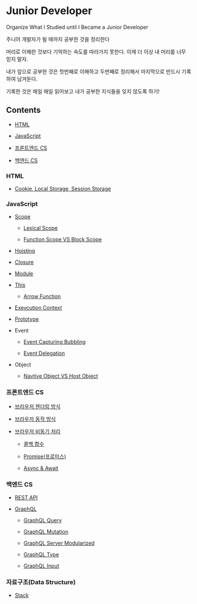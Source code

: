 # Junior Developer

Organize What I Studied until I Became a Junior Developer<br>

주니어 개발자가 될 때까지 공부한 것을 정리한다<br>

머리로 이해한 것보다 기억하는 속도를 따라가지 못한다. 이제 더 이상 내 머리를 너무 믿지 말자.<br>

내가 앞으로 공부한 것은 첫번째로 이해하고 두번째로 정리해서 마지막으로 반드시 기록하여 남겨둔다.<br>

기록한 것은 매일 매일 읽어보고 내가 공부한 지식들을 잊지 않도록 하기!<br>

## Contents

- [HTML](#HTML)

- [JavaScript](#JavaScript)

- [프론트엔드 CS](#프론트엔드-CS)

- [백엔드 CS](#백엔드-CS)

### HTML

- [Cookie, Local Storage, Session Storage](./Record/HTML/Storage/Storage.md)

### JavaScript

- [Scope](./Record/JavaScript/Scope/Scope.md)

  - [Lexical Scope](./Record/JavaScript/Scope/LexicalScope.md)

  - [Function Scope VS Block Scope](./Record/JavaScript/Scope/FVSB-Scope.md)

- [Hoisting](./Record/JavaScript/Hoisting/Hoisting.md)

- [Closure](./Record/JavaScript/Closure/Closure.md)

- [Module](./Record/JavaScript/Module/Module.md)

- [This](./Record/JavaScript/This/This.md)

  - [Arrow Function](./Record/JavaScript/This/ArrowFunction.md)

- [Exevcution Context](./Record/JavaScript/Context/Context.md)

- [Prototype](./Record/JavaScript/Prototype/Prototype.md)

- Event

  - [Event Capturing Bubbling](./Record/JavaScript/Event/Capturing-Bubbling.md)

  - [Event Delegation](./Record/JavaScript/Event/Delegation.md)

- Object

  - [Navtive Object VS Host Object](./Record/JavaScript/Object/Native-Host.md)

### 프론트엔드 CS

- [브라우저 렌더링 방식](./Record/FrontEnd/Browser-Render/Browser-Render.md)

- [브라우저 동작 방식](./Record/FrontEnd/Browser-Action/Browser-Action.md)

- [브라우저 비동기 처리](./Record/FrontEnd/Asynchronous/Asynchronous.md)

  - [콜백 함수](./Record/FrontEnd/Asynchronous/Callback.md)

  - [Promise(프로미스)](./Record/FrontEnd/Asynchronous/Promise.md)

  - [Async & Await](./Record/FrontEnd/Asynchronous/Async-Await.md)

### 백엔드 CS

- [REST API](./Record/BackEnd/RestAPI/RestAPI.md)

- [GraphQL](./Record/BackEnd/GraphQL/GraphQL.md)

  - [GraphQL Query](./Record/BackEnd/GraphQL/Query.md)

  - [GraphQL Mutation](./Record/BackEnd/GraphQL/Mutation.md)

  - [GraphQL Server Modularized](./Record/BackEnd/GraphQL/Modularize.md)

  - [GraphQL Type](./Record/BackEnd/GraphQL/Type.md)

  - [GraphQL Input](./Record/BackEnd/GraphQL/Input.md)

### 자료구조(Data Structure)

- [Stack](./Record/DataStructure/Stack.md)
